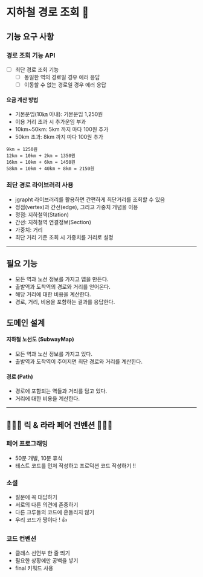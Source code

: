 # 지하철 경로 조회 🚈

## 기능 요구 사항
### 경로 조회 기능 API
- [ ] 최단 경로 조회 기능
  - [ ] 동일한 역의 경로일 경우 에러 응답
  - [ ] 이동할 수 없는 경로일 경우 에러 응답

#### 요금 계산 방법
- 기본운임(10㎞ 이내): 기본운임 1,250원
- 이용 거리 초과 시 추가운임 부과
- 10km~50km: 5km 까지 마다 100원 추가
- 50km 초과: 8km 까지 마다 100원 추가
```
9km = 1250원
12km = 10km + 2km = 1350원
16km = 10km + 6km = 1450원
58km = 10km + 40km + 8km = 2150원
```

### 최단 경로 라이브러리 사용
- jgrapht 라이브러리를 활용하면 간편하게 최단거리를 조회할 수 있음
- 정점(vertex)과 간선(edge), 그리고 가중치 개념을 이용
- 정점: 지하철역(Station)
- 간선: 지하철역 연결정보(Section)
- 가중치: 거리
- 최단 거리 기준 조회 시 가중치를 거리로 설정

---

## 필요 기능
- 모든 역과 노선 정보를 가지고 맵을 만든다.
- 출발역과 도착역의 경로와 거리를 얻어온다.
- 해당 거리에 대한 비용을 계산한다.
- 경로, 거리, 비용을 포함하는 결과를 응답한다.

## 도메인 설계
#### 지하철 노선도 (SubwayMap)
- 모든 역과 노선 정보를 가지고 있다.
- 출발역과 도착역이 주어지면 최단 경로와 거리를 계산한다.

#### 경로 (Path)
- 경로에 포함되는 역들과 거리를 담고 있다.
- 거리에 대한 비용을 계산한다.

---

## 🧑🏻‍💻 릭 & 라라 페어 컨벤션 👩🏻‍💻 
### 페어 프로그래밍
- 50분 개발, 10분 휴식
- 테스트 코드를 먼저 작성하고 프로덕션 코드 작성하기 !!

### 소셜
- 질문에 꼭 대답하기
- 서로의 다른 의견에 존중하기
- 다른 크루들의 코드에 흔들리지 않기
- 우리 코드가 짱이다 ! 👍

### 코드 컨벤션
- 클래스 선언부 한 줄 띄기
- 필요한 상황에만 공백을 넣기
- final 키워드 사용
